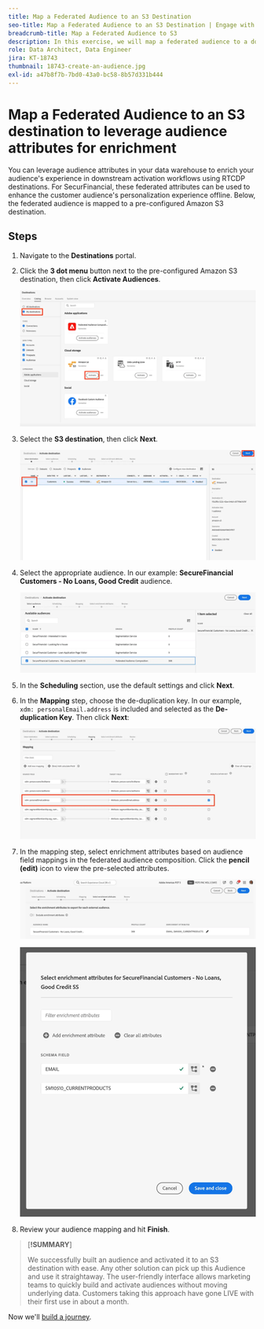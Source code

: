 ```yaml
---
title: Map a Federated Audience to an S3 Destination
seo-title: Map a Federated Audience to an S3 Destination | Engage with audiences directly from your data warehouse using Federated Audience Composition
breadcrumb-title: Map a Federated Audience to S3
description: In this exercise, we will map a federated audience to a downstream Real-Time CDP destination to support a personalized offline experience.
role: Data Architect, Data Engineer
jira: KT-18743
thumbnail: 18743-create-an-audience.jpg
exl-id: a47b8f7b-7bd0-43a0-bc58-8b57d331b444
---
```

# Map a Federated Audience to an S3 destination to leverage audience attributes for enrichment

You can leverage audience attributes in your data warehouse to enrich your audience's experience in downstream activation workflows using RTCDP destinations. For SecurFinancial, these federated attributes can be used to enhance the customer audience's personalization experience offline. Below, the federated audience is mapped to a pre-configured Amazon S3 destination.

## Steps

1. Navigate to the **Destinations** portal.

2. Click the **3 dot menu** button next to the pre-configured Amazon S3 destination, then click **Activate Audiences**.

   ![activate-audiences](assets/activate-audiences.png)

3. Select the **S3 destination**, then click **Next**.

   ![select-s3-destination](assets/select-s3-destination.png)

4. Select the appropriate audience. In our example: **SecureFinancial Customers - No Loans, Good Credit** audience.

    ![select-s3-audience](assets/select-s3-audience.png)

5. In the **Scheduling** section, use the default settings and click **Next**.

6. In the **Mapping** step, choose the de-duplication key. In our example, `xdm: personalEmail.address` is included and selected as the **De-duplication Key**. Then click **Next**:
   
   ![deduplication-key](assets/deduplication-key.png)

7. In the mapping step, select enrichment attributes based on audience field mappings in the federated audience composition. Click the **pencil (edit)** icon to view the pre-selected attributes.

   ![edit-attributes](assets/edit-attributes.png)

   ![final-attributes](assets/final-attribution.png)

8. Review your audience mapping and hit **Finish**.

>[**!SUMMARY**]
>
> We successfully built an audience and activated it to an S3 destination with ease. Any other solution can pick up this Audience and use it straightaway. The user-friendly interface allows marketing teams to quickly build and activate audiences without moving underlying data. Customers taking this approach have gone LIVE with their first use in about a month. 

Now we'll [build a journey](build-journey-federated-audience.md).

